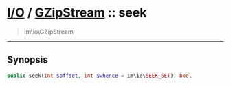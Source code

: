 # [I/O](io.md) / [GZipStream](io-GZipStream.md) :: seek
 > im\io\GZipStream
____

## Synopsis
```php
public seek(int $offset, int $whence = im\io\SEEK_SET): bool
```
